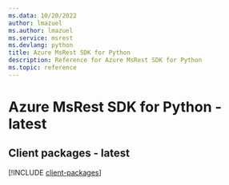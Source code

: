 ```yaml
---
ms.data: 10/20/2022
author: lmazuel
ms.author: lmazuel
ms.service: msrest
ms.devlang: python
title: Azure MsRest SDK for Python
description: Reference for Azure MsRest SDK for Python
ms.topic: reference
---
```

# Azure MsRest SDK for Python - latest

## Client packages - latest
[!INCLUDE [client-packages](msrest-client-index.md)]